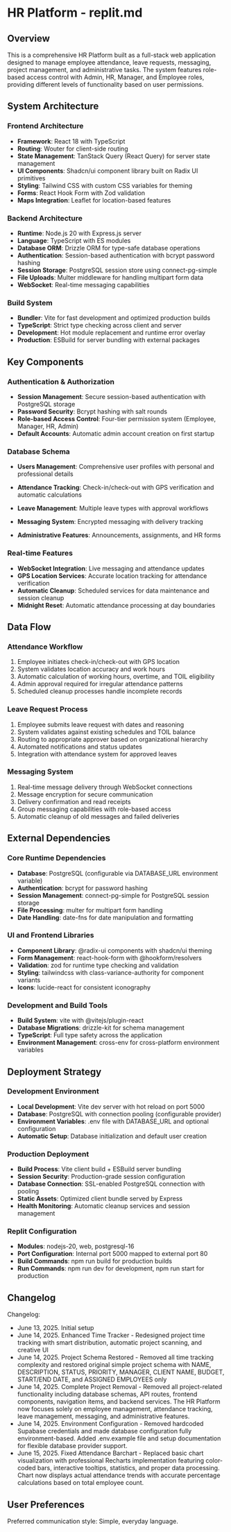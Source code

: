 # HR Platform - replit.md

## Overview

This is a comprehensive HR Platform built as a full-stack web application designed to manage employee attendance, leave requests, messaging, project management, and administrative tasks. The system features role-based access control with Admin, HR, Manager, and Employee roles, providing different levels of functionality based on user permissions.

## System Architecture

### Frontend Architecture
- **Framework**: React 18 with TypeScript
- **Routing**: Wouter for client-side routing
- **State Management**: TanStack Query (React Query) for server state management
- **UI Components**: Shadcn/ui component library built on Radix UI primitives
- **Styling**: Tailwind CSS with custom CSS variables for theming
- **Forms**: React Hook Form with Zod validation
- **Maps Integration**: Leaflet for location-based features

### Backend Architecture
- **Runtime**: Node.js 20 with Express.js server
- **Language**: TypeScript with ES modules
- **Database ORM**: Drizzle ORM for type-safe database operations
- **Authentication**: Session-based authentication with bcrypt password hashing
- **Session Storage**: PostgreSQL session store using connect-pg-simple
- **File Uploads**: Multer middleware for handling multipart form data
- **WebSocket**: Real-time messaging capabilities

### Build System
- **Bundler**: Vite for fast development and optimized production builds
- **TypeScript**: Strict type checking across client and server
- **Development**: Hot module replacement and runtime error overlay
- **Production**: ESBuild for server bundling with external packages

## Key Components

### Authentication & Authorization
- **Session Management**: Secure session-based authentication with PostgreSQL storage
- **Password Security**: Bcrypt hashing with salt rounds
- **Role-based Access Control**: Four-tier permission system (Employee, Manager, HR, Admin)
- **Default Accounts**: Automatic admin account creation on first startup

### Database Schema
- **Users Management**: Comprehensive user profiles with personal and professional details
- **Attendance Tracking**: Check-in/check-out with GPS verification and automatic calculations
- **Leave Management**: Multiple leave types with approval workflows
- **Messaging System**: Encrypted messaging with delivery tracking

- **Administrative Features**: Announcements, assignments, and HR forms

### Real-time Features
- **WebSocket Integration**: Live messaging and attendance updates
- **GPS Location Services**: Accurate location tracking for attendance verification
- **Automatic Cleanup**: Scheduled services for data maintenance and session cleanup
- **Midnight Reset**: Automatic attendance processing at day boundaries

## Data Flow

### Attendance Workflow
1. Employee initiates check-in/check-out with GPS location
2. System validates location accuracy and work hours
3. Automatic calculation of working hours, overtime, and TOIL eligibility
4. Admin approval required for irregular attendance patterns
5. Scheduled cleanup processes handle incomplete records

### Leave Request Process
1. Employee submits leave request with dates and reasoning
2. System validates against existing schedules and TOIL balance
3. Routing to appropriate approver based on organizational hierarchy
4. Automated notifications and status updates
5. Integration with attendance system for approved leaves

### Messaging System
1. Real-time message delivery through WebSocket connections
2. Message encryption for secure communication
3. Delivery confirmation and read receipts
4. Group messaging capabilities with role-based access
5. Automatic cleanup of old messages and failed deliveries

## External Dependencies

### Core Runtime Dependencies
- **Database**: PostgreSQL (configurable via DATABASE_URL environment variable)
- **Authentication**: bcrypt for password hashing
- **Session Management**: connect-pg-simple for PostgreSQL session storage
- **File Processing**: multer for multipart form handling
- **Date Handling**: date-fns for date manipulation and formatting

### UI and Frontend Libraries
- **Component Library**: @radix-ui components with shadcn/ui theming
- **Form Management**: react-hook-form with @hookform/resolvers
- **Validation**: zod for runtime type checking and validation
- **Styling**: tailwindcss with class-variance-authority for component variants
- **Icons**: lucide-react for consistent iconography

### Development and Build Tools
- **Build System**: vite with @vitejs/plugin-react
- **Database Migrations**: drizzle-kit for schema management
- **TypeScript**: Full type safety across the application
- **Environment Management**: cross-env for cross-platform environment variables

## Deployment Strategy

### Development Environment
- **Local Development**: Vite dev server with hot reload on port 5000
- **Database**: PostgreSQL with connection pooling (configurable provider)
- **Environment Variables**: .env file with DATABASE_URL and optional configuration
- **Automatic Setup**: Database initialization and default user creation

### Production Deployment
- **Build Process**: Vite client build + ESBuild server bundling
- **Session Security**: Production-grade session configuration
- **Database Connection**: SSL-enabled PostgreSQL connection with pooling
- **Static Assets**: Optimized client bundle served by Express
- **Health Monitoring**: Automatic cleanup services and session management

### Replit Configuration
- **Modules**: nodejs-20, web, postgresql-16
- **Port Configuration**: Internal port 5000 mapped to external port 80
- **Build Commands**: npm run build for production builds
- **Run Commands**: npm run dev for development, npm run start for production

## Changelog

Changelog:
- June 13, 2025. Initial setup
- June 14, 2025. Enhanced Time Tracker - Redesigned project time tracking with smart distribution, automatic project scanning, and creative UI
- June 14, 2025. Project Schema Restored - Removed all time tracking complexity and restored original simple project schema with NAME, DESCRIPTION, STATUS, PRIORITY, MANAGER, CLIENT NAME, BUDGET, START/END DATE, and ASSIGNED EMPLOYEES only
- June 14, 2025. Complete Project Removal - Removed all project-related functionality including database schemas, API routes, frontend components, navigation items, and backend services. The HR Platform now focuses solely on employee management, attendance tracking, leave management, messaging, and administrative features.
- June 14, 2025. Environment Configuration - Removed hardcoded Supabase credentials and made database configuration fully environment-based. Added .env.example file and setup documentation for flexible database provider support.
- June 15, 2025. Fixed Attendance Barchart - Replaced basic chart visualization with professional Recharts implementation featuring color-coded bars, interactive tooltips, statistics, and proper data processing. Chart now displays actual attendance trends with accurate percentage calculations based on total employee count.

## User Preferences

Preferred communication style: Simple, everyday language.